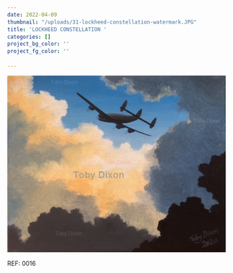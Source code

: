 ```yaml
---
date: 2022-04-09
thumbnail: "/uploads/31-lockheed-constellation-watermark.JPG"
title: 'LOCKHEED CONSTELLATION '
categories: []
project_bg_color: ''
project_fg_color: ''

---
```

![](/uploads/31-lockheed-constellation-watermark.JPG)

REF: 0016
